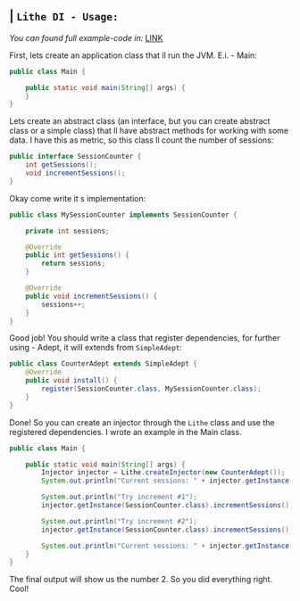 ## | `Lithe DI - Usage:`
*You can found full example-code in:* [LINK](https://github.com/suuft/Lithe/tree/master/src/test/java/net/lithe/test)

First, lets create an application class that ll run the JVM. E.i. - Main:
```java
public class Main {

    public static void main(String[] args) {
    }
}
```
Lets create an abstract class (an interface, but you can create abstract class or a simple class) that ll have abstract methods for working with some data. I have this as metric, so this class ll count the number of sessions:
```java
public interface SessionCounter {
    int getSessions();
    void incrementSessions();
}
```
Okay come write it s implementation:
```java
public class MySessionCounter implements SessionCounter {

    private int sessions;

    @Override
    public int getSessions() {
        return sessions;
    }

    @Override
    public void incrementSessions() {
        sessions++;
    }
}
```
Good job! You should write a class that register dependencies, for further using - Adept, it will extends from `SimpleAdept`:
```java
public class CounterAdept extends SimpleAdept {
    @Override
    public void install() {
        register(SessionCounter.class, MySessionCounter.class);
    }
}
```
Done! So you can create an injector through the `Lithe` class and use the registered dependencies. I wrote an example in the Main class.
```java
public class Main {

    public static void main(String[] args) {
        Injector injector = Lithe.createInjector(new CounterAdept());
        System.out.println("Current sessions: " + injector.getInstance(SessionCounter.class).getSessions());

        System.out.println("Try increment #1");
        injector.getInstance(SessionCounter.class).incrementSessions();

        System.out.println("Try increment #2");
        injector.getInstance(SessionCounter.class).incrementSessions();

        System.out.println("Current sessions: " + injector.getInstance(SessionCounter.class).getSessions());
    }
}
```
The final output will show us the number 2. So you did everything right. Cool!